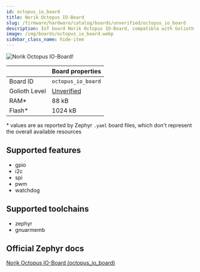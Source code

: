 ```yaml
---
id: octopus_io_board
title: Norik Octopus IO-Board
slug: /firmware/hardware/catalog/boards/unverified/octopus_io_board
description: IoT board Norik Octopus IO-Board, compatible with Golioth at unverified level.
image: /img/boards/octopus_io_board.webp
sidebar_class_name: hide-item
---
```


[//]: # (This is an auto-generated file, do not edit! Changes to it will be lost upon re-generation)

![Norik Octopus IO-Board!](/img/boards/octopus_io_board.webp "Norik Octopus IO-Board")

|                | Board properties     |
| -------------  | -------------------- |
| Board ID       | `octopus_io_board` |
| Golioth Level  | [Unverified](/firmware/hardware#unverified-boards) |
| RAM*           | 88 kB |
| Flash*         | 1024 kB |

\* values are as reported by Zephyr `.yaml` board files, which don't represent the overall available resources



## Supported features

* gpio
* i2c
* spi
* pwm
* watchdog

## Supported toolchains

* zephyr
* gnuarmemb

## Official Zephyr docs

[Norik Octopus IO-Board (octopus_io_board)](https://docs.zephyrproject.org/latest/boards/norik/octopus_io_board/doc/index.html)
